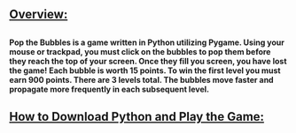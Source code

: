 <h2><u>Overview:</u><h2>
<h4>Pop the Bubbles is a game written in Python utilizing Pygame. Using your mouse or trackpad, you must click on the bubbles to pop them before they reach the top of your screen. Once they fill you screen, you have lost the game! Each bubble is worth 15 points. To win the first level you must earn 900 points. There are 3 levels total. The bubbles move faster and propagate more frequently in each subsequent level.</h4>

<h2><u>How to Download Python and Play the Game:</u><h2>
